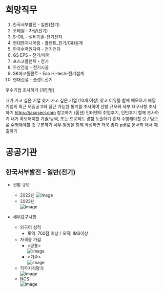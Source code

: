 # 희망직무
1. 한국서부발전 - 일반(전기)
2. 코레일 - 차량(전기)
3. S-OIL - 설비기술-전기전자
4. 현대엔지니어링 - 플랜트_전기/C&I설계
5. 한국수력원자력 - 전기전자
6. GS EPS - 전기/제어
7. 포스코플랜텍 - 전기
8. 두산건설 - 전기시공
9. SK에코플랜트 - Eco Hi-tech-전기설계
10. 현대건설 - 플랜트전기
    
우수기업 조사하기 (개인별)

내가 가고 싶은 기업 찾기
가고 싶은 기업 (10개 이상) 찾고 이유를 함께 메모하기
해당 기업의 최근 모집공고와 접근 가능한 통계를 조사하여 선발 규모와 세부 요구사항 조사하기
https://jasoseol.com 참고하기
(옵션) 인터넷의 취업후기, 인턴후기 함께 조사하기
내가 확보해야할 기술/능력, 또는 프로젝트 경험 도출하기
혼자 수행해야할 것 / 팀으로 수행해야할 것 구분하기
세부 일정을 함께 작성하면 더욱 좋다
pdf로 문서화 해서 제출하기  

# 공공기관  

## 한국서부발전 - 일반(전기)  
* 선발 규모  
  * 2022년
    ![image](https://github.com/nice2000rice/C-study/assets/144098833/f681bcfa-c296-4243-954f-b89ff0e4f042)
  * 2023년  
    ![image](https://github.com/nice2000rice/C-study/assets/144098833/a526ed03-0ab7-43d0-87e4-14d9e036850d)
    
* 세부요구사항  
    * 외국어 성적  
      -  토익: 700점 이상 / 오픽: IM3이상  
    * 자격증 가점  
      - <공통>  
        ![image](https://github.com/nice2000rice/C-study/assets/144098833/d705f431-485c-404f-9053-8898712f4171)  
      - <기술>  
        ![image](https://github.com/nice2000rice/C-study/assets/144098833/e1d9601b-76fa-422b-be06-752304806f1b)
    * 직무지식평가  
        ![image](https://github.com/nice2000rice/C-study/assets/144098833/6ac38630-1a19-49a9-8028-5a1d8f4fac61)
    * NCS  
        ![image](https://github.com/nice2000rice/C-study/assets/144098833/331c003e-0e62-40e9-8184-88f4feeeef04)
